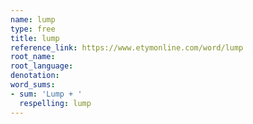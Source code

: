 ```yaml
---
name: lump
type: free
title: lump
reference_link: https://www.etymonline.com/word/lump
root_name: 
root_language: 
denotation: 
word_sums:
- sum: 'Lump + '
  respelling: lump
---
```

